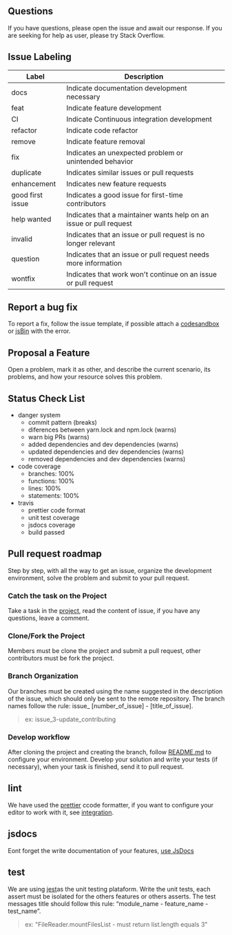 ## Questions
If you have questions, please open the issue and await our response.
If you are seeking for help as user, please try Stack Overflow.

## Issue Labeling

| Label | Description |
| ------|-------------|
| docs | Indicate documentation development necessary |
| feat | Indicate feature development |
| CI | Indicate Continuous integration development |
| refactor | Indicate code refactor |
| remove | Indicate feature removal |
| fix | Indicates an unexpected problem or unintended behavior |
| duplicate | Indicates similar issues or pull requests |
| enhancement | Indicates new feature requests |
| good first issue | Indicates a good issue for first-time contributors |
| help wanted | Indicates that a maintainer wants help on an issue or pull request |
| invalid | Indicates that an issue or pull request is no longer relevant |
| question | Indicates that an issue or pull request needs more information |
| wontfix | Indicates that work won't continue on an issue or pull request |

## Report a bug fix
To report a fix, follow the issue template, if possible attach a [codesandbox](https://codesandbox.io/) or [jsBin](https://codesandbox.io/) with the error.

## Proposal a Feature
Open a problem, mark it as other, and describe the current scenario, its problems, and how your resource solves this problem.

## Status Check List
- danger system
  - commit pattern (breaks)
  - diferences between yarn.lock and npm.lock (warns)
  - warn big PRs (warns)
  - added dependencies and dev dependencies (warns)
  - updated dependencies and dev dependencies (warns)
  - removed dependencies and dev dependencies (warns)
- code coverage
  - branches: 100%
  - functions: 100%
  - lines: 100%
  - statements: 100%
- travis
  - prettier code format
  - unit test coverage
  - jsdocs coverage
  - build passed

## Pull request roadmap
Step by step, with all the way to get an issue, organize the development environment, solve the problem and submit to your pull request.

### Catch the task on the Project
Take a task in the [project](https://github.com/agrotis-io/star-t/projects/1), read the content of issue, if you have any questions, leave a comment.

### Clone/Fork the Project
Members must be clone the project and submit a pull request, other contributors must be fork the project.

### Branch Organization
Our branches must be created using the name suggested in the description of the issue, which should only be sent to the remote repository. The branch names follow the rule: issue_ [number_of_issue] - [title_of_issue].

> ex: issue_3-update_contributing

### Develop workflow
After cloning the project and creating the branch, follow [README.md](https://github.com/agrotis-io/star-t/blob/master/README.md) to configure your environment. Develop your solution and write your tests (if necessary), when your task is finished, send it to pull request.

## lint
We have used the [prettier](https://prettier.io/) ccode formatter, if you want to configure your editor to work with it, see [integration](https://prettier.io/docs/en/editors.html).

## jsdocs
Eont forget the write documentation of your features, [use JsDocs](http://usejsdoc.org/)

## test
We are using [jest](https://facebook.github.io/jest/)as the unit testing plataform. Write the unit tests, each assert must be isolated for the others features or others asserts. The test messages title should follow this rule: “module_name - feature_name - test_name”.

> ex: "FileReader.mountFilesList - must return list.length equals 3"

